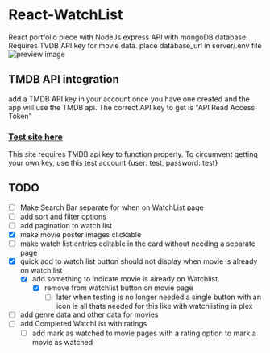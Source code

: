 # React-WatchList
 React portfolio piece with NodeJs express API with  mongoDB database. Requires TVDB API key for movie data.
 place database_url in server/.env file
![preview image](screenshots/image.png)
## TMDB API integration
add a TMDB API key in your account once you have one created and the app will use the TMDB api. The correct API key to get is "API Read Access Token"

### [Test site here](https://react-portfolio-theta-snowy.vercel.app/)

This site requires TMDB api key to function properly. To circumvent getting your own key, use this test account 
{user: test, password: test}


## TODO

- [ ] Make Search Bar separate for when on WatchList page
- [ ] add sort and filter options
- [ ] add pagination to watch list
- [x] make movie poster images clickable
- [ ] make watch list entries editable in the card without needing a separate page
- [x] quick add to watch list button should not display when movie is already on watch list
  - [x] add something to indicate movie is already on Watchlist
    - [x] remove from watchlist button on movie page
      - [ ] later when testing is no longer needed a single button with an icon is all thats needed for this like with watchlisting in plex
- [ ] add genre data and other data for movies
- [ ] add Completed WatchList with ratings
  - [ ] add mark as watched to movie pages with a rating option to mark a movie as watched   
